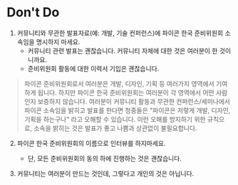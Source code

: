 # Don't Do
1. 커뮤니티와 무관한 발표자료(예: 개발, 기술 컨퍼런스)에 파이콘 한국 준비위원회 소속임을 명시하지 마세요.
    - 커뮤니티 관련 발표는 괜찮습니다. 커뮤니티 자체에 대한 것은 여러분이 한 것이니까요. 
    - 준비위원회 활동에 대한 이력서 기입은 괜찮습니다.
>파이콘 준비위원회로서 여러분은 개발, 디자인, 기획 등 여러가지 영역에서 기여하게 됩니다. 하지만 파이콘 한국 준비위원회는 여러분이 각 영역에서 어떤 사람인지 보증하지 않습니다. 여러분이 커뮤니티 활동과 무관한 컨퍼런스/세미나에서 파이콘 소속임을 밝히고 발표를 한다면 청중들은 "파이콘은 저렇게 개발, 디자인, 기획을 하는구나" 라고 오해할 수 있습니다. 이런 오해를 방지하기 위한 규칙으로, 소속을 밝히는 것은 발표가 좋고 나쁨과 상관없이 불필요합니다.

2. 파이콘 한국 준비위원회의 이름으로 인터뷰를 하지마세요.
    - 단, 모든 준비위원회의 동의 하에 진행하는 것은 괜찮습니다.
    
3. 커뮤니티는 여러분이 만드는 것인데, 그렇다고 개인의 것은 아닙니다.
